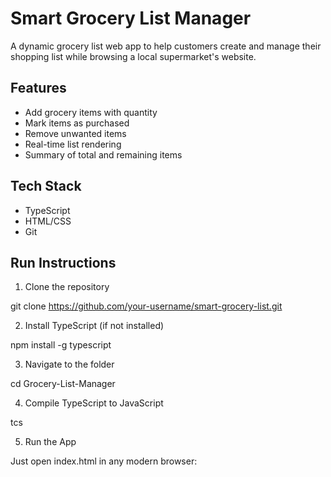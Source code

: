 # Smart Grocery List Manager

A dynamic grocery list web app to help customers create and manage their shopping list while browsing a local supermarket's website.

## Features
- Add grocery items with quantity
- Mark items as purchased
- Remove unwanted items
- Real-time list rendering
- Summary of total and remaining items

## Tech Stack
- TypeScript
- HTML/CSS
- Git

## Run Instructions

1.  Clone the repository


git clone https://github.com/your-username/smart-grocery-list.git

2. Install TypeScript (if not installed)

npm install -g typescript
 
3. Navigate to the folder

cd Grocery-List-Manager

4. Compile TypeScript to JavaScript

tcs

5. Run the App

Just open index.html in any modern browser:



